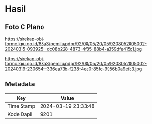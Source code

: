 # Hasil

## Foto C Plano

https://sirekap-obj-formc.kpu.go.id/88a3/pemilu/pdpr/92/08/05/20/05/9208052005002-20240315-093925--dc08b228-4873-4f85-88b4-a359dfe415c1.jpg

https://sirekap-obj-formc.kpu.go.id/88a3/pemilu/pdpr/92/08/05/20/05/9208052005002-20240319-230654--336ea73b-f238-4ee0-85fc-9956b0a9efc3.jpg


## Metadata

| Key        | Value               |
| ---------- | ------------------- |
| Time Stamp | 2024-03-19 23:33:48 |
| Kode Dapil | 9201                |



